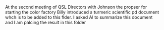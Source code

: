 At the second meeting of QSL Directors with Johnson the propser for starting the color factory Billy introduced a turmeric scientific pd document whch is to be added to this flder. I asked AI to 
summarize this document and I am palcing the result in this folder 
